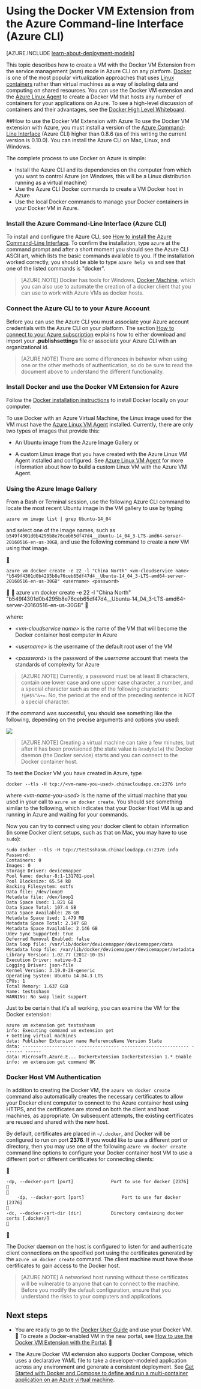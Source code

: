 <properties
	pageTitle="Using the Docker VM Extension for Linux on Azure"
	description="Describes Docker and the Azure Virtual Machines extensions, and shows how to programmatically create Virtual Machines on Azure that are docker hosts from the command line using the Azure CLI."
	services="virtual-machines-linux"
	documentationCenter=""
	authors="squillace"
	manager="timlt"
	editor="tysonn"
	tags="azure-service-management"/>

<tags
	ms.service="virtual-machines-linux"
	ms.devlang="multiple"
	ms.topic="article"
	ms.tgt_pltfrm="vm-linux"
	ms.workload="infrastructure-services"
	ms.date="08/29/2016"
	wacn.date=""
	ms.author="rasquill"/>

# Using the Docker VM Extension from the Azure Command-line Interface (Azure CLI)

[AZURE.INCLUDE [learn-about-deployment-models](../../includes/learn-about-deployment-models-classic-include.md)]



This topic describes how to create a VM with the Docker VM Extension from the service management (asm) mode in Azure CLI on any platform. [Docker](https://www.docker.com/) is one of the most popular virtualization approaches that uses [Linux containers](http://zh.wikipedia.org/wiki/LXC) rather than virtual machines as a way of isolating data and computing on shared resources. You can use the Docker VM extension and the [Azure Linux Agent](/documentation/articles/virtual-machines-linux-agent-user-guide/) to create a Docker VM that hosts any number of containers for your applications on Azure. To see a high-level discussion of containers and their advantages, see the [Docker High Level Whiteboard](http://channel9.msdn.com/Blogs/Regular-IT-Guy/Docker-High-Level-Whiteboard).


##How to use the Docker VM Extension with Azure
To use the Docker VM extension with Azure, you must install a version of the [Azure Command-Line Interface](https://github.com/Azure/azure-sdk-tools-xplat) (Azure CLI) higher than 0.8.6 (as of this writing the current version is 0.10.0). You can install the Azure CLI on Mac, Linux, and Windows.


The complete process to use Docker on Azure is simple:

+ Install the Azure CLI and its dependencies on the computer from which you want to control Azure (on Windows, this will be a Linux distribution running as a virtual machine)
+ Use the Azure CLI Docker commands to create a VM Docker host in Azure
+ Use the local Docker commands to manage your Docker containers in your Docker VM in Azure.


### Install the Azure Command-Line Interface (Azure CLI)

To install and configure the Azure CLI, see [How to install the Azure Command-Line Interface](/documentation/articles/xplat-cli-install/). To confirm the installation, type `azure` at the command prompt and after a short moment you should see the Azure CLI ASCII art, which lists the basic commands available to you. If the installation worked correctly, you should be able to type `azure help vm` and see that one of the listed commands is "docker".

> [AZURE.NOTE] Docker has tools for Windows, [Docker Machine](https://docs.docker.com/installation/windows/), which you can also use to automate the creation of a docker client that you can use to work with Azure VMs as docker hosts.

### Connect the Azure CLI to to your Azure Account
Before you can use the Azure CLI you must associate your Azure account credentials with the Azure CLI on your platform. The section [How to connect to your Azure subscription](/documentation/articles/xplat-cli-connect/) explains how to either download and import your **.publishsettings** file or associate your Azure CLI with an organizational id.

> [AZURE.NOTE] There are some differences in behavior when using one or the other methods of authentication, so do be sure to read the document above to understand the different functionality.

### Install Docker and use the Docker VM Extension for Azure
Follow the [Docker installation instructions](https://docs.docker.com/installation/#installation) to install Docker locally on your computer.

To use Docker with an Azure Virtual Machine, the Linux image used for the VM must have the [Azure Linux VM Agent](/documentation/articles/virtual-machines-linux-agent-user-guide/) installed. Currently, there are only two types of images that provide this:

+ An Ubuntu image from the Azure Image Gallery or

+ A custom Linux image that you have created with the Azure Linux VM Agent installed and configured. See [Azure Linux VM Agent](/documentation/articles/virtual-machines-linux-agent-user-guide/) for more information about how to build a custom Linux VM with the Azure VM Agent.

### Using the Azure Image Gallery

From a Bash or Terminal session, use the following Azure CLI command to locate the most recent Ubuntu image in the VM gallery to use by typing

`azure vm image list | grep Ubuntu-14_04`

and select one of the image names, such as `b549f4301d0b4295b8e76ceb65df47d4__Ubuntu-14_04_3-LTS-amd64-server-20160516-en-us-30GB`, and use the following command to create a new VM using that image.


```
azure vm docker create -e 22 -l "China North" <vm-cloudservice name> "b549f4301d0b4295b8e76ceb65df47d4__Ubuntu-14_04_3-LTS-amd64-server-20160516-en-us-30GB" <username> <password>
```


	azure vm docker create -e 22 -l "China North" <vm-cloudservice name> "b549f4301d0b4295b8e76ceb65df47d4__Ubuntu-14_04_3-LTS-amd64-server-20160516-en-us-30GB" <username> <password>


where:

+ *&lt;vm-cloudservice name&gt;* is the name of the VM that will become the Docker container host computer in Azure

+  *&lt;username&gt;* is the username of the default root user of the VM

+ *&lt;password&gt;* is the password of the *username* account that meets the standards of complexity for Azure

> [AZURE.NOTE] Currently, a password must be at least 8 characters, contain one lower case and one upper case character, a number, and a special character such as one of the following characters: `!@#$%^&+=`. No, the period at the end of the preceding sentence is NOT a special character.

If the command was successful, you should see something like the following, depending on the precise arguments and options you used:

![](./media/virtual-machines-linux-classic-cli-use-docker/dockercreateresults.png)

> [AZURE.NOTE] Creating a virtual machine can take a few minutes, but after it has been provisioned (the state value is `ReadyRole`) the Docker daemon (the Docker service) starts and you can connect to the Docker container host.

To test the Docker VM you have created in Azure, type

`docker --tls -H tcp://<vm-name-you-used>.chinacloudapp.cn:2376 info`

where *&lt;vm-name-you-used&gt;* is the name of the virtual machine that you used in your call to `azure vm docker create`. You should see something similar to the following, which indicates that your Docker Host VM is up and running in Azure and waiting for your commands. 

Now you can try to connect using your docker client to obtain information (in some Docker client setups, such as that on Mac, you may have to use `sudo`):

	sudo docker --tls -H tcp://testsshasm.chinacloudapp.cn:2376 info
	Password:
	Containers: 0
	Images: 0
	Storage Driver: devicemapper
	Pool Name: docker-8:1-131781-pool
	Pool Blocksize: 65.54 kB
	Backing Filesystem: extfs
	Data file: /dev/loop0
	Metadata file: /dev/loop1
	Data Space Used: 1.821 GB
	Data Space Total: 107.4 GB
	Data Space Available: 28 GB
	Metadata Space Used: 1.479 MB
	Metadata Space Total: 2.147 GB
	Metadata Space Available: 2.146 GB
	Udev Sync Supported: true
	Deferred Removal Enabled: false
	Data loop file: /var/lib/docker/devicemapper/devicemapper/data
	Metadata loop file: /var/lib/docker/devicemapper/devicemapper/metadata
	Library Version: 1.02.77 (2012-10-15)
	Execution Driver: native-0.2
	Logging Driver: json-file
	Kernel Version: 3.19.0-28-generic
	Operating System: Ubuntu 14.04.3 LTS
	CPUs: 1
	Total Memory: 1.637 GiB
	Name: testsshasm
	WARNING: No swap limit support

Just to be certain that it's all working, you can examine the VM for the Docker extension:

	azure vm extension get testsshasm
	info: Executing command vm extension get
	+ Getting virtual machines
	data: Publisher Extension name ReferenceName Version State
	data: -------------------- --------------- ------------------------- ------- ------
	data: Microsoft.Azure.E... DockerExtension DockerExtension 1.* Enable
	info: vm extension get command OK

### Docker Host VM Authentication

In addition to creating the Docker VM, the `azure vm docker create` command also automatically creates the necessary certificates to allow your Docker client computer to connect to the Azure container host using HTTPS, and the certificates are stored on both the client and host machines, as appropriate. On subsequent attempts, the existing certificates are reused and shared with the new host.

By default, certificates are placed in `~/.docker`, and Docker will be configured to run on port **2376**. If you would like to use a different port or directory, then you may use one of the following `azure vm docker create` command line options to configure your Docker container host VM to use a different port or different certificates for connecting clients:


```
-dp, --docker-port [port]              Port to use for docker [2376]


	-dp, --docker-port [port]              Port to use for docker [2376]

-dc, --docker-cert-dir [dir]           Directory containing docker certs [.docker/]

```


The Docker daemon on the host is configured to listen for and authenticate client connections on the specified port using the certificates generated by the `azure vm docker create` command. The client machine must have these certificates to gain access to the Docker host.

> [AZURE.NOTE] A networked host running without these certificates will be vulnerable to anyone that can to connect to the machine. Before you modify the default configuration, ensure that you understand the risks to your computers and applications.

## Next steps

* You are ready to go to the [Docker User Guide] and use your Docker VM.  To create a Docker-enabled VM in the new portal, see [How to use the Docker VM Extension with the Portal]. 

* The Azure Docker VM extension also supports Docker Compose, which uses a declarative YAML file to take a developer-modeled application across any environment and generate a consistent deployment. See [Get Started with Docker and Compose to define and run a multi-container application on an Azure virtual machine].  

<!--Anchors-->
[Subheading 1]: #subheading-1
[Subheading 2]: #subheading-2
[Subheading 3]: #subheading-3
[Next steps]: #next-steps

[How to use the Docker VM Extension with Azure]: #How-to-use-the-Docker-VM-Extension-with-Azure
[Virtual Machine Extensions for Linux and Windows]: #Virtual-Machine-Extensions-For-Linux-and-Windows
[Container and Container Management Resources for Azure]: #Container-and-Container-Management-Resources-for-Azure



<!--Link references-->
[Link 1 to another azure.microsoft.com documentation topic]: /documentation/articles/virtual-machines-windows-hero-tutorial/
[Link 2 to another azure.microsoft.com documentation topic]: /documentation/articles/web-sites-custom-domain-name/
[Link 3 to another azure.microsoft.com documentation topic]: /documentation/articles/storage-whatis-account/
[How to use the Docker VM Extension with the Portal]: /documentation/articles/virtual-machines-docker-with-portal/

[Docker User Guide]: https://docs.docker.com/userguide/
 
[Get Started with Docker and Compose to define and run a multi-container application on an Azure virtual machine]: /documentation/articles/virtual-machines-linux-docker-compose-quickstart/